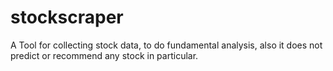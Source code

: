 # stockscraper
A Tool for collecting stock data, to do fundamental analysis, also it does not predict or recommend any stock in particular.
